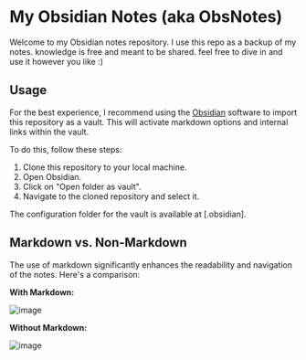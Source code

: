 # My Obsidian Notes (aka ObsNotes)

Welcome to my Obsidian notes repository. I use this repo as a backup of my notes. knowledge is free and meant to be shared. feel free to dive in and use it however you like :)

## Usage

For the best experience, I recommend using the [Obsidian](https://obsidian.md/) software to import this repository as a vault. This will activate markdown options and internal links within the vault.

To do this, follow these steps:

1. Clone this repository to your local machine.
2. Open Obsidian.
3. Click on "Open folder as vault".
4. Navigate to the cloned repository and select it.

The configuration folder for the vault is available at [.obsidian].

## Markdown vs. Non-Markdown

The use of markdown significantly enhances the readability and navigation of the notes. Here's a comparison:

**With Markdown:**

![image](https://github.com/AfshinShekaari/ObsNotes/assets/96336315/fea928d5-47d6-4734-9b19-e6e2f7ff73e2)

**Without Markdown:**

![image](https://github.com/AfshinShekaari/ObsNotes/assets/96336315/ae91b0b4-454a-4726-bbb7-662d19cf64b4)
